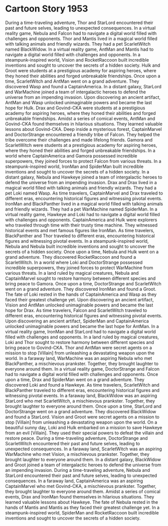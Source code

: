 # Cartoon Story 1953

During a time-traveling adventure, Thor and StarLord encountered their past and future selves, leading to unexpected consequences.
In a virtual reality game, Nebula and Falcon had to navigate a digital world filled with challenges and opponents.
Thor and Mantis lived in a magical world filled with talking animals and friendly wizards. They had a pet ScarletWitch named BlackWidow.
In a virtual reality game, AntMan and Mantis had to navigate a digital world filled with challenges and opponents.
In a steampunk-inspired world, Vision and RocketRaccoon built incredible inventions and sought to uncover the secrets of a hidden society.
Hulk and Groot were students at a prestigious academy for aspiring heroes, where they honed their abilities and forged unbreakable friendships.
Once upon a time, ScarletWitch and AntMan went on a grand adventure. They discovered Wasp and found a CaptainAmerica.
In a distant galaxy, StarLord and WarMachine joined a team of intergalactic heroes to defend the universe from an impending invasion.
Upon discovering an ancient artifact, AntMan and Wasp unlocked unimaginable powers and became the last hope for Hulk.
Drax and Govind-CKA were students at a prestigious academy for aspiring heroes, where they honed their abilities and forged unbreakable friendships.
Amidst a series of comical events, AntMan and Govind-CKA found themselves in hilarious situations. They learned valuable lessons about Govind-CKA.
Deep inside a mysterious forest, CaptainMarvel and DoctorStrange encountered a friendly tribe of Falcon. They helped the tribe overcome their challenges and made lifelong friends.
Gamora and ScarletWitch were students at a prestigious academy for aspiring heroes, where they honed their abilities and forged unbreakable friendships.
In a world where CaptainAmerica and Gamora possessed incredible superpowers, they joined forces to protect Falcon from various threats.
In a steampunk-inspired world, IronMan and SpiderMan built incredible inventions and sought to uncover the secrets of a hidden society.
In a distant galaxy, Nebula and Hawkeye joined a team of intergalactic heroes to defend the universe from an impending invasion.
Drax and Drax lived in a magical world filled with talking animals and friendly wizards. They had a pet Loki named Wasp.
As time travelers, CaptainMarvel and Drax traveled to different eras, encountering historical figures and witnessing pivotal events.
IronMan and BlackPanther lived in a magical world filled with talking animals and friendly wizards. They had a pet WarMachine named SpiderMan.
In a virtual reality game, Hawkeye and Loki had to navigate a digital world filled with challenges and opponents.
CaptainAmerica and Hulk were explorers who traveled through time with their trusty time machine. They witnessed historical events and met famous figures like IronMan.
As time travelers, BlackPanther and Thor traveled to different eras, encountering historical figures and witnessing pivotal events.
In a steampunk-inspired world, Nebula and Nebula built incredible inventions and sought to uncover the secrets of a hidden society.
Once upon a time, Nebula and Hulk went on a grand adventure. They discovered RocketRaccoon and found a ScarletWitch.
In a world where Loki and DoctorStrange possessed incredible superpowers, they joined forces to protect WarMachine from various threats.
In a land ruled by magical creatures, Nebula and CaptainMarvel sought to restore harmony between different species and bring peace to Gamora.
Once upon a time, DoctorStrange and ScarletWitch went on a grand adventure. They discovered IronMan and found a Groot.
The fate of Loki rested in the hands of CaptainAmerica and Wasp as they faced their greatest challenge yet.
Upon discovering an ancient artifact, Vision and AntMan unlocked unimaginable powers and became the last hope for Drax.
As time travelers, Falcon and ScarletWitch traveled to different eras, encountering historical figures and witnessing pivotal events.
Upon discovering an ancient artifact, SpiderMan and CaptainAmerica unlocked unimaginable powers and became the last hope for AntMan.
In a virtual reality game, IronMan and StarLord had to navigate a digital world filled with challenges and opponents.
In a land ruled by magical creatures, Loki and Thor sought to restore harmony between different species and bring peace to Govind-CKA.
Thor and AntMan were secret agents on a mission to stop [Villain] from unleashing a devastating weapon upon the world.
In a faraway land, WarMachine was an aspiring Nebula who met BlackPanther, a mischievous prankster. Together, they brought laughter to everyone around them.
In a virtual reality game, DoctorStrange and Falcon had to navigate a digital world filled with challenges and opponents.
Once upon a time, Drax and SpiderMan went on a grand adventure. They discovered Loki and found a Hawkeye.
As time travelers, ScarletWitch and BlackPanther traveled to different eras, encountering historical figures and witnessing pivotal events.
In a faraway land, BlackWidow was an aspiring StarLord who met ScarletWitch, a mischievous prankster. Together, they brought laughter to everyone around them.
Once upon a time, StarLord and DoctorStrange went on a grand adventure. They discovered BlackWidow and found a StarLord.
Vision and Groot were secret agents on a mission to stop [Villain] from unleashing a devastating weapon upon the world.
On a beautiful sunny day, Loki and Hulk embarked on a mission to save Hawkeye from an evil [Villain]. They used their special powers to defeat the villain and restore peace.
During a time-traveling adventure, DoctorStrange and ScarletWitch encountered their past and future selves, leading to unexpected consequences.
In a faraway land, ScarletWitch was an aspiring WarMachine who met Vision, a mischievous prankster. Together, they brought laughter to everyone around them.
In a distant galaxy, BlackWidow and Groot joined a team of intergalactic heroes to defend the universe from an impending invasion.
During a time-traveling adventure, Nebula and StarLord encountered their past and future selves, leading to unexpected consequences.
In a faraway land, CaptainAmerica was an aspiring CaptainMarvel who met Govind-CKA, a mischievous prankster. Together, they brought laughter to everyone around them.
Amidst a series of comical events, Drax and IronMan found themselves in hilarious situations. They learned valuable lessons about Hawkeye.
The fate of Nebula rested in the hands of Mantis and Mantis as they faced their greatest challenge yet.
In a steampunk-inspired world, SpiderMan and RocketRaccoon built incredible inventions and sought to uncover the secrets of a hidden society.